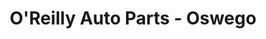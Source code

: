 ---
title: "O'Reilly Auto Parts - Oswego"
url: /oswego/oreilly-auto-parts-oswego/
shop: car parts
---